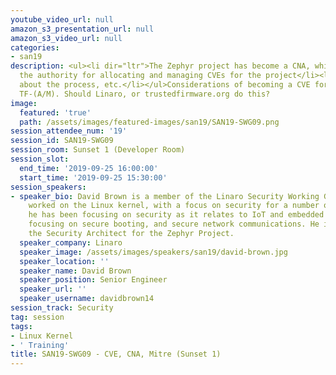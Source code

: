 ```yaml
---
youtube_video_url: null
amazon_s3_presentation_url: null
amazon_s3_video_url: null
categories:
- san19
description: <ul><li dir="ltr">The Zephyr project has become a CNA, which makes it
  the authority for allocating and managing CVEs for the project</li><li dir="ltr">Information
  about the process, etc.</li></ul>Considerations of becoming a CVE for OP-TEE, and/or
  TF-(A/M). Should Linaro, or trustedfirmware.org do this?
image:
  featured: 'true'
  path: /assets/images/featured-images/san19/SAN19-SWG09.png
session_attendee_num: '19'
session_id: SAN19-SWG09
session_room: Sunset 1 (Developer Room)
session_slot:
  end_time: '2019-09-25 16:00:00'
  start_time: '2019-09-25 15:30:00'
session_speakers:
- speaker_bio: David Brown is a member of the Linaro Security Working Group, and has
    worked on the Linux kernel, with a focus on security for a number of years. Recently,
    he has been focusing on security as it relates to IoT and embedded devices, including
    focusing on secure booting, and secure network communications. He is currently
    the Security Architect for the Zephyr Project.
  speaker_company: Linaro
  speaker_image: /assets/images/speakers/san19/david-brown.jpg
  speaker_location: ''
  speaker_name: David Brown
  speaker_position: Senior Engineer
  speaker_url: ''
  speaker_username: davidbrown14
session_track: Security
tag: session
tags:
- Linux Kernel
- ' Training'
title: SAN19-SWG09 - CVE, CNA, Mitre (Sunset 1)
---
```

